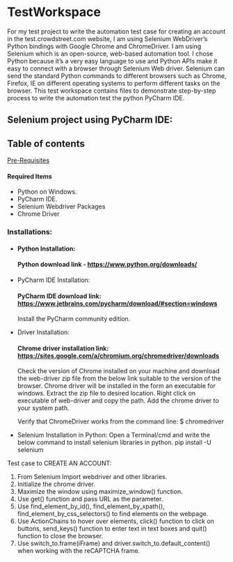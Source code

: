 # TestWorkspace
For my test project to write the automation test case for creating an account in the test.crowdstreet.com website, I am using Selenium WebDriver’s Python bindings with Google Chrome and ChromeDriver.
I am using Selenium which is an open-source, web-based automation tool. I chose Python because it’s a very easy language to use and Python APIs make it easy to connect with a browser through Selenium Web driver. Selenium can send the standard Python commands to different browsers such as Chrome, Firefox, IE on different operating systems to perform different tasks on the browser.
This test workspace contains files to demonstrate step-by-step process to write the automation test the python PyCharm IDE. 

## Selenium project using PyCharm IDE:

## Table of contents
[Pre-Requisites](###Pre-Requisites)
   
#### Required Items
*	Python on Windows.
*	PyCharm IDE.
*	Selenium Webdriver Packages
*	Chrome Driver

### Installations:
* #### Python Installation:
  #### Python download link - https://www.python.org/downloads/
 
* PyCharm IDE Installation:
  #### PyCharm IDE download link: https://www.jetbrains.com/pycharm/download/#section=windows
  Install the PyCharm community edition.
  
*  Driver Installation:
   #### Chrome driver installation link: https://sites.google.com/a/chromium.org/chromedriver/downloads
   Check the version of Chrome installed on your machine and download the web-driver zip file from the below link suitable to the version of the browser. Chrome driver will be installed in the form an executable for windows. Extract the zip file to desired location. Right click on executable of web-driver and copy the path. Add the chrome driver to your system path. 
	 
   Verify that ChromeDriver works from the command line:
   $ chromedriver
 
*  Selenium Installation in Python:
   Open a Terminal/cmd and write the below command to install selenium libraries in python.
	pip install -U selenium
 
Test case to CREATE AN ACCOUNT:
1.	From Selenium Import webdriver and other libraries.
2.	Initialize the chrome driver.
3.	Maximize the window using maximize_window() function.
4.	Use get() function and pass URL as the parameter.
5.	Use find_element_by_id(), find_element_by_xpath(), find_element_by_css_selectors() to find elements on the webpage.
6.	Use ActionChains to hover over elements, click() function to click on buttons, send_keys() function to enter text in text boxes and quit() function to close the browser.
7.	Use switch_to.frame(iFrame) and driver.switch_to.default_content() when working with the reCAPTCHA frame.




